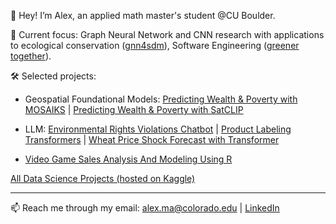👋 Hey! I’m Alex, an applied math master's student @CU Boulder.

🚀 Current focus: Graph Neural Network and CNN research with applications to ecological conservation ([gnn4sdm](https://github.com/tianyimasf/gnn4sdm)), Software Engineering ([greener together](https://github.com/tianyimasf/greener-together)). 

🛠️ Selected projects: 

- Geospatial Foundational Models: [Predicting Wealth & Poverty with MOSAIKS](https://www.kaggle.com/code/tianyimasf/predicting-wealth-poverty-with-mosaiks) | [Predicting Wealth & Poverty with SatCLIP](https://www.kaggle.com/code/tianyimasf/predicting-wealth-poverty-with-satclip)

- LLM: [Environmental Rights Violations Chatbot](https://www.kaggle.com/code/tianyimasf/environmental-rights-violations-chatbot) | [Product Labeling Transformers](https://www.kaggle.com/code/tianyimasf/product-labeling-transformers) | [Wheat Price Shock Forecast with Transformer](https://www.kaggle.com/code/tianyimasf/wheat-price-shock-forecast)

- [Video Game Sales Analysis And Modeling Using R](https://www.kaggle.com/code/tianyimasf/r-feature-analysis-modeling)

[All Data Science Projects (hosted on Kaggle)](https://tianyimasf.github.io/ai-for-good-projects.html)

---

📫 Reach me through my email: alex.ma@colorado.edu | [LinkedIn](https://www.linkedin.com/in/alex-tianyi-ma/)
